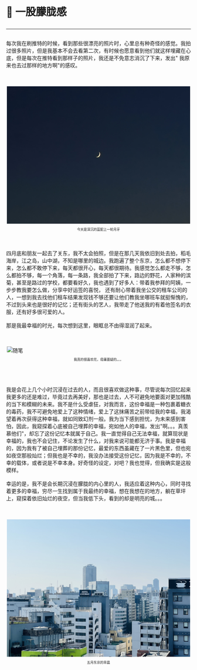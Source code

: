 # 📓 一股朦胧感<br><hr>


每次我在刷推特的时候，看到那些很漂亮的照片时，心里总有种奇怪的感觉。我拍过很多照片，但是我基本不会去看第二次，有时候也愿意看到他们就这样埋藏在心底，但是每次在推特看到那样子的照片，我还是不免意志消沉了下来，发出"
我原来也去过那样的地方啊"的感叹。<br><br><br>

<div class="image-container">
<img src="/public/image/image1.png" alt="随笔" style="display: block;margin: auto;width: 500px;height:auto" title="今天深沉的蓝色，还有一轮月牙🏙">
<p class="caption" style="text-align: center;font-size: xx-small" >今天是深沉的蓝配上一轮月牙</p>
</div>

<br><br>四月底和朋友一起去了关东，我不太会拍照，但是在那几天我依旧到处去拍，稻毛海岸，江之岛，山中湖，不知是哪里的城边。我跑遍了整个东京，怎么都不想停下来，怎么都不敢停下来，每天都很开心，每天都很期待。我感觉怎么都走不够，怎么都拍不够，每一个角落，每一条路，我全部拍了下来，路边的野花，人家种的滨菊，甚至是路过的学校，都要看好久，我也遇到了好多人：带着我参拜的阿姨，一步步教我要怎么做，分享中好运签的喜悦， 还有耐心带着我坐公交的租车公司的人，一想到我去找他们租车结果发现钱不够还要让他们教我坐哪班车就挺惭愧的，不过到头来也是很好的记忆；还有街头的艺人，我带走了他送我的有着他签名的衣服，还有好多很可爱的人。
<br><br>那是我最幸福的时光，每次想到这里，眼眶总不由得湿润了起来。<br><br><br>

<div class="image-container">
<img src="/public/image/D2925C95F70CF7EF8D0AEA53C75A718F.png" alt="随笔" style="display: block;margin: auto;width: 500px;height:auto" title="忘记在哪里拍的了，东京很大">
<p class="caption" style="text-align: center;font-size: xx-small" >我真的很喜欢花，毋庸置疑的。。。</p>
</div>

<br><br><br>我是会花上几个小时沉浸在过去的人，而且很喜欢做这种事，尽管说每次回忆起来我更多的还是难过，毕竟过去再美好，那也是过去，人不可避免地要面对更加残酷的当下和模糊的未来。我不是什么受虐狂，对我而言，这份幸福是一种包裹着糖衣的毒药，我不可避免地爱上了这种情绪，爱上了这抹痛苦之前带给我的幸福，我渴望着再次获得这种幸福，就如同致幻剂一般。我为当下感到担忧，为未来感到害怕，因此，我窥探着心底被自己埋葬的幸福，宛如他人的幸福，发出"啊。。。真羡慕他们"，却忘了这份记忆本就属于自己。我一直觉得自己无法幸福，就算现状是幸福的，我也不会记住，不论发生了什么，对我来说可能都无济于事。我是幸福的，因为我有了被自己埋葬的那份记忆，最爱的东西虽藏在了一片黑色里，但也宛如夜空那般灿烂；但我也是不幸的，我没办法接受这份记忆，因为我是不幸的，不幸的载体，或者说是不幸本身。好奇怪的设定，对吧？我也觉得，但我确实是这般模样。
<br><br>幸运的是，我不是会长期沉浸在朦胧的内心里的人，我适应着这种内心，同时寻找着更多的幸福，穷尽一生找到属于我最终的幸福，想在我想在的地方，躺在草坪上，窥探着依旧灿烂的夜空，但当我低下头，看到的却是明亮的城。。。<br><br><br>

<div class="image-container">
<img src="/public/image/C4F7ABC4BC7553C168DC848DDA6BB030.png" alt="随笔" style="display: block;margin: auto;width: 500px;height:auto" title="在宾馆过夜，第二天早上拍的，天气很好，而且没有福建这么热，风很温柔，穿着外套都感觉很舒服">
<p class="caption" style="text-align: center;font-size: xx-small" >五月东京的早晨</p>
</div>
